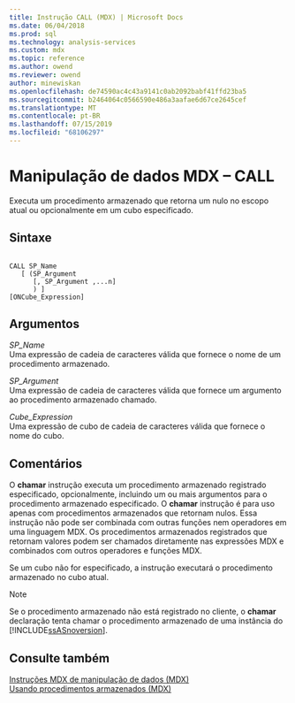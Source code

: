 ```yaml
---
title: Instrução CALL (MDX) | Microsoft Docs
ms.date: 06/04/2018
ms.prod: sql
ms.technology: analysis-services
ms.custom: mdx
ms.topic: reference
ms.author: owend
ms.reviewer: owend
author: minewiskan
ms.openlocfilehash: de74590ac4c43a9141c0ab2092babf41ffd23ba5
ms.sourcegitcommit: b2464064c0566590e486a3aafae6d67ce2645cef
ms.translationtype: MT
ms.contentlocale: pt-BR
ms.lasthandoff: 07/15/2019
ms.locfileid: "68106297"
---
```

# <a name="mdx-data-manipulation---call"></a>Manipulação de dados MDX – CALL


  Executa um procedimento armazenado que retorna um nulo no escopo atual ou opcionalmente em um cubo especificado.  
  
## <a name="syntax"></a>Sintaxe  
  
```  
  
CALL SP_Name   
   [ (SP_Argument   
      [, SP_Argument ,...n]  
      ) ]   
[ONCube_Expression]  
```  
  
## <a name="arguments"></a>Argumentos  
 *SP_Name*  
 Uma expressão de cadeia de caracteres válida que fornece o nome de um procedimento armazenado.  
  
 *SP_Argument*  
 Uma expressão de cadeia de caracteres válida que fornece um argumento ao procedimento armazenado chamado.  
  
 *Cube_Expression*  
 Uma expressão de cubo de cadeia de caracteres válida que fornece o nome do cubo.  
  
## <a name="remarks"></a>Comentários  
 O **chamar** instrução executa um procedimento armazenado registrado especificado, opcionalmente, incluindo um ou mais argumentos para o procedimento armazenado especificado. O **chamar** instrução é para uso apenas com procedimentos armazenados que retornam nulos. Essa instrução não pode ser combinada com outras funções nem operadores em uma linguagem MDX. Os procedimentos armazenados registrados que retornam valores podem ser chamados diretamente nas expressões MDX e combinados com outros operadores e funções MDX.  
  
 Se um cubo não for especificado, a instrução executará o procedimento armazenado no cubo atual.  
  
> [!NOTE]  
>  Se o procedimento armazenado não está registrado no cliente, o **chamar** declaração tenta chamar o procedimento armazenado de uma instância do [!INCLUDE[ssASnoversion](../includes/ssasnoversion-md.md)].  
  
## <a name="see-also"></a>Consulte também  
 [Instruções MDX de manipulação de dados &#40;MDX&#41;](../mdx/mdx-data-manipulation-statements-mdx.md)   
 [Usando procedimentos armazenados &#40;MDX&#41;](../mdx/using-stored-procedures-mdx.md)  
  
  
